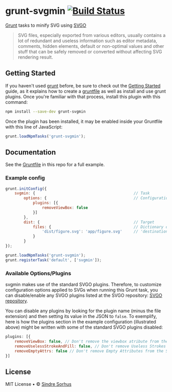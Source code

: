 # grunt-svgmin [![Build Status](https://secure.travis-ci.org/sindresorhus/grunt-svgmin.png?branch=master)](http://travis-ci.org/sindresorhus/grunt-svgmin)

[Grunt][grunt] tasks to minify SVG using [SVGO](https://github.com/svg/svgo)

> SVG files, especially exported from various editors, usually contains a lot of redundant and useless information such as editor metadata, comments, hidden elements, default or non-optimal values and other stuff that can be safely removed or converted without affecting SVG rendering result.


## Getting Started

If you haven't used [grunt][] before, be sure to check out the [Getting Started][] guide, as it explains how to create a [gruntfile][Getting Started] as well as install and use grunt plugins. Once you're familiar with that process, install this plugin with this command:

```sh
npm install --save-dev grunt-svgmin
```

Once the plugin has been installed, it may be enabled inside your Gruntfile with this line of JavaScript:

```js
grunt.loadNpmTasks('grunt-svgmin');
```

[grunt]: http://gruntjs.com
[Getting Started]: https://github.com/gruntjs/grunt/wiki/Getting-started


## Documentation

See the [Gruntfile](Gruntfile.js) in this repo for a full example.


### Example config

```javascript
grunt.initConfig({
	svgmin: {											// Task
		options: {										// Configuration that will be passed directly to SVGO
			plugins: [{
				removeViewBox: false
			}]
		},
		dist: {											// Target
			files: {									// Dictionary of files
				'dist/figure.svg': 'app/figure.svg'		// 'destination': 'source'
			}
		}
});

grunt.loadNpmTasks('grunt-svgmin');
grunt.registerTask('default', ['svgmin']);
```

### Available Options/Plugins

svgmin makes use of the standard SVGO plugins. Therefore, to customize configuration options applied to SVGs when running this Grunt task, you can disable/enable any SVGO plugins listed at the SVGO repository: [SVGO repository](https://github.com/svg/svgo/tree/master/plugins).

You can disable any plugins by looking for the plugin name (minus the file extension) and then setting its value in the JSON to `false`. To exemplify, here is how the plugins section in the example configuration (illustrated above) might be written with some of the standard SVGO plugins disabled:

```javascript
plugins: [{
	removeViewBox: false, // Don't remove the viewbox atribute from the SVG
	removeUselessStrokeAndFill: false, // Don't remove Useless Strokes and Fills
	removeEmptyAttrs: false // Don't remove Empty Attributes from the SVG
}]
```

## License

MIT License • © [Sindre Sorhus](http://sindresorhus.com)
